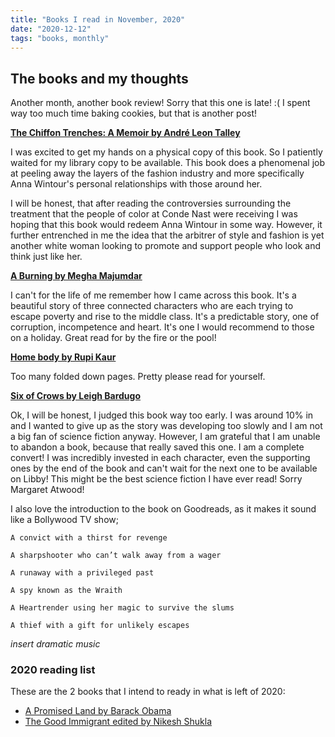 ```yaml
---
title: "Books I read in November, 2020"
date: "2020-12-12"
tags: "books, monthly"
---
```


## The books and my thoughts

Another month, another book review! Sorry that this one is late! :( I spent way too much time baking cookies, but that is another post!

**[The Chiffon Trenches: A Memoir by André Leon Talley](https://www.goodreads.com/book/show/53499947-the-chiffon-trenches)**

I was excited to get my hands on a physical copy of this book. So I patiently waited for my library copy to be available. This book does a phenomenal job at peeling away the layers of the fashion industry and more specifically Anna Wintour's personal relationships with those around her. 

I will be honest, that after reading the controversies surrounding the treatment that the people of color at Conde Nast were receiving I was hoping that this book would redeem Anna Wintour in some way. However, it further entrenched in me the idea that the arbitrer of style and fashion is yet another white woman looking to promote and support people who look and think just like her. 

**[A Burning by Megha Majumdar](https://www.goodreads.com/book/show/46250106-a-burning)**

I can't for the life of me remember how I came across this book. It's a beautiful story of three connected characters who are each trying to escape poverty and rise to the middle class. It's a predictable story, one of corruption, incompetence and heart. It's one I would recommend to those on a holiday. Great read for by the fire or the pool!

**[Home body by Rupi Kaur](https://www.goodreads.com/book/show/49656780-home-body)**

Too many folded down pages. Pretty please read for yourself. 

**[Six of Crows by Leigh Bardugo](https://www.goodreads.com/book/show/23437156-six-of-crows)**

Ok, I will be honest, I judged this book way too early. I was around 10% in and I wanted to give up as the story was developing too slowly and I am not a big fan of science fiction anyway. However, I am grateful that I am unable to abandon a book, because that really saved this one. I am a complete convert! I was incredibly invested in each character, even the supporting ones by the end of the book and can't wait for the next one to be available on Libby! This might be the best science fiction I have ever read! Sorry Margaret Atwood!

I also love the introduction to the book on Goodreads, as it makes it sound like a Bollywood TV show;

```
A convict with a thirst for revenge

A sharpshooter who can’t walk away from a wager

A runaway with a privileged past

A spy known as the Wraith

A Heartrender using her magic to survive the slums

A thief with a gift for unlikely escapes
```
*insert dramatic music*

### 2020 reading list

These are the 2 books that I intend to ready in what is left of 2020:

- [A Promised Land by Barack Obama](https://www.amazon.com/Promised-Land-Barack-Obama/dp/1524763160)
- [The Good Immigrant edited by Nikesh Shukla](https://www.goodreads.com/book/show/40139532-the-good-immigrant)

